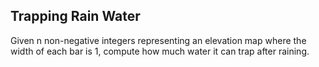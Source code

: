 ## Trapping Rain Water
Given n non-negative integers representing an elevation map where the width of each bar is 1, compute how much water it can trap after raining.
